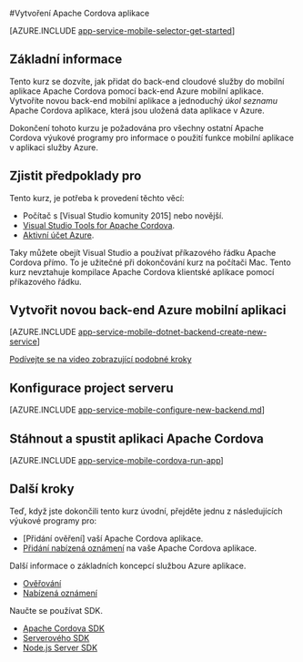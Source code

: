 <properties
    pageTitle="Vytvoření aplikace Cordova na mobilních aplikací služby Azure aplikace | Microsoft Azure"
    description="Postupujte podle kurzu, který Začínáme s používáním back-end Azure mobilní aplikace pro vývoj Apache Cordova"
    services="app-service\mobile"
    documentationCenter="javascript"
    authors="adrianhall"
    manager="erikre"
    editor=""
    tags=""
    keywords="cordova, javascript, mobilního, klienta" />

<tags
    ms.service="app-service-mobile"
    ms.workload="na"
    ms.tgt_pltfrm="mobile-html"
    ms.devlang="javascript"
    ms.topic="hero-article"
    ms.date="10/01/2016"
    ms.author="adrianha"/>

#<a name="create-an-apache-cordova-app"></a>Vytvoření Apache Cordova aplikace

[AZURE.INCLUDE [app-service-mobile-selector-get-started](../../includes/app-service-mobile-selector-get-started.md)]

## <a name="overview"></a>Základní informace

Tento kurz se dozvíte, jak přidat do back-end cloudové služby do mobilní aplikace Apache Cordova pomocí back-end Azure mobilní aplikace.  Vytvoříte novou back-end mobilní aplikace a jednoduchý _úkol seznamu_ Apache Cordova aplikace, která jsou uložená data aplikace v Azure.

Dokončení tohoto kurzu je požadována pro všechny ostatní Apache Cordova výukové programy pro informace o použití funkce mobilní aplikace v aplikaci služby Azure.

## <a name="prerequisites"></a>Zjistit předpoklady pro

Tento kurz, je potřeba k provedení těchto věcí:

* Počítač s [Visual Studio komunity 2015] nebo novější.
* [Visual Studio Tools for Apache Cordova].
* [Aktivní účet Azure](https://azure.microsoft.com/pricing/free-trial/).

Taky můžete obejít Visual Studio a používat příkazového řádku Apache Cordova přímo.  To je užitečné při dokončování kurz na počítači Mac.  Tento kurz nevztahuje kompilace Apache Cordova klientské aplikace pomocí příkazového řádku.

## <a name="create-a-new-azure-mobile-app-backend"></a>Vytvořit novou back-end Azure mobilní aplikaci

[AZURE.INCLUDE [app-service-mobile-dotnet-backend-create-new-service](../../includes/app-service-mobile-dotnet-backend-create-new-service.md)]

[Podívejte se na video zobrazující podobné kroky](https://channel9.msdn.com/series/Azure-connected-services-with-Cordova/Azure-connected-services-task-1-Create-an-Azure-Mobile-App)

## <a name="configure-the-server-project"></a>Konfigurace project serveru

[AZURE.INCLUDE [app-service-mobile-configure-new-backend.md](../../includes/app-service-mobile-configure-new-backend.md)]

## <a name="download-and-run-the-apache-cordova-app"></a>Stáhnout a spustit aplikaci Apache Cordova

[AZURE.INCLUDE [app-service-mobile-cordova-run-app](../../includes/app-service-mobile-cordova-run-app.md)]

## <a name="next-steps"></a>Další kroky

Teď, když jste dokončili tento kurz úvodní, přejděte jednu z následujících výukové programy pro:

* [Přidání ověření] vaší Apache Cordova aplikace.
* [Přidání nabízená oznámení] na vaše Apache Cordova aplikace.

Další informace o základních koncepcí službou Azure aplikace.

* [Ověřování]
* [Nabízená oznámení]

Naučte se používat SDK.

* [Apache Cordova SDK]
* [Serverového SDK]
* [Node.js Server SDK]

<!-- Images. -->

<!-- URLs -->
[Azure portal]: https://portal.azure.com/
[Komunita aplikace Visual Studio 2015]: http://www.visualstudio.com/
[Visual Studio Tools for Apache Cordova]: https://www.visualstudio.com/en-us/features/cordova-vs.aspx
[Přidání ověřování]: app-service-mobile-cordova-get-started-users.md
[Přidání nabízená oznámení]: app-service-mobile-cordova-get-started-push.md
[Ověřování]: app-service-mobile-auth.md
[Nabízená oznámení]: ../notification-hubs/notification-hubs-push-notification-overview.md
[Apache Cordova SDK]: app-service-mobile-cordova-how-to-use-client-library.md
[Serverového SDK]: app-service-mobile-dotnet-backend-how-to-use-server-sdk.md
[Node.js Server SDK]: app-service-mobile-node-backend-how-to-use-server-sdk.md
